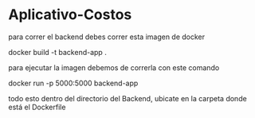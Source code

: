 # Aplicativo-Costos

para correr el backend debes correr esta imagen de docker 

docker build -t backend-app .

para ejecutar la imagen debemos de correrla con este comando

docker run -p 5000:5000 backend-app

todo esto dentro del directorio del Backend, ubicate en la carpeta donde está el Dockerfile